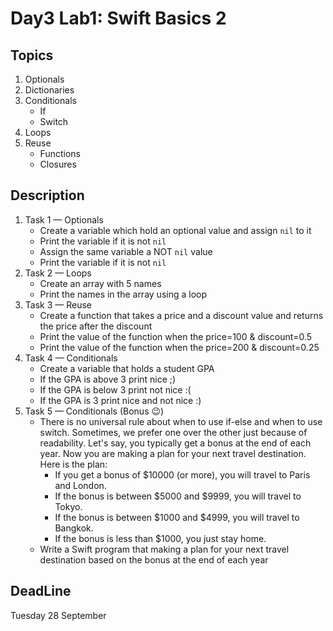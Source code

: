 # Day3 Lab1: Swift Basics 2

## Topics
1. Optionals
2. Dictionaries
3. Conditionals
   - If
   - Switch
4. Loops
5. Reuse
   - Functions
   - Closures

## Description
1. Task 1 — Optionals
   - Create a variable which hold an optional value and assign `nil` to it
   - Print the variable if it is not `nil`
   - Assign the same variable a NOT `nil` value
   - Print the variable if it is not `nil`
2. Task 2 — Loops
   - Create an array with 5 names
   - Print the names in the array using a loop
3. Task 3 — Reuse
   - Create a function that takes a price and a discount value and returns the price after the discount
   - Print the value of the function when the price=100 & discount=0.5
   - Print the value of the function when the price=200 & discount=0.25
4. Task 4 — Conditionals
   - Create a variable that holds a student GPA
   - If the GPA is above 3 print nice ;) 
   - If the GPA is below 3 print not nice :(
   - If the GPA is 3 print nice and not nice :)
5. Task 5 — Conditionals (Bonus 😉)
   - There is no universal rule about when to use if-else and when to use switch. Sometimes, we prefer one over the other just because of readability. Let's say, you typically get a bonus at the end of each year. Now you are making a plan for your next travel destination. Here is the plan:
      - If you get a bonus of $10000 (or more), you will travel to Paris and London.
      - If the bonus is between $5000 and $9999, you will travel to Tokyo.
      - If the bonus is between $1000 and $4999, you will travel to Bangkok.
      - If the bonus is less than $1000, you just stay home.
   - Write a Swift program that making a plan for your next travel destination based on the bonus at the end of each year

## DeadLine 
Tuesday 28 September
